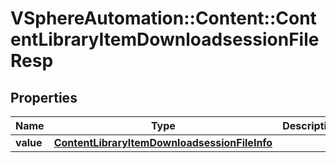 # VSphereAutomation::Content::ContentLibraryItemDownloadsessionFileResp

## Properties
Name | Type | Description | Notes
------------ | ------------- | ------------- | -------------
**value** | [**ContentLibraryItemDownloadsessionFileInfo**](ContentLibraryItemDownloadsessionFileInfo.md) |  | 


